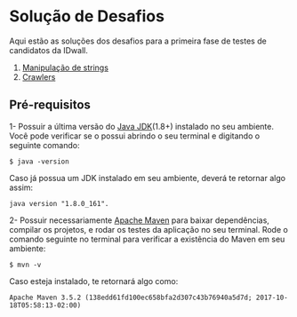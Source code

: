 ﻿# Solução de Desafios

Aqui estão as soluções dos desafios para a primeira fase de testes de candidatos da IDwall.  

1. [Manipulação de strings](https://github.com/YuriCordeiro/desafios/tree/master/strings)
2. [Crawlers](https://github.com/YuriCordeiro/desafios/tree/master/crawlers)

## Pré-requisitos
1- Possuir a última versão do [Java JDK](http://www.oracle.com/technetwork/pt/java/javase/downloads/)(1.8+) instalado no seu ambiente. Você pode verificar se o possui abrindo o seu terminal e digitando o seguinte comando:

    $ java -version
    
Caso já possua um JDK instalado em seu ambiente, deverá te retornar algo assim: 

    java version "1.8.0_161". 


2- Possuir necessariamente [Apache Maven](https://maven.apache.org) para baixar dependências, compilar os projetos, e rodar os testes da aplicação no seu terminal. Rode o comando seguinte no terminal para verificar a existência do Maven em seu ambiente:

    $ mvn -v

Caso esteja instalado, te retornará algo como:

    Apache Maven 3.5.2 (138edd61fd100ec658bfa2d307c43b76940a5d7d; 2017-10-18T05:58:13-02:00)

